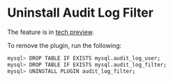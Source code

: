 # Uninstall Audit Log Filter

The feature is in [tech preview](glossary.md#tech-preview).

To remove the plugin, run the following:

```{.bash data-prompt="mysql>"}
mysql> DROP TABLE IF EXISTS mysql.audit_log_user;
mysql> DROP TABLE IF EXISTS mysql.audit_log_filter;
mysql> UNINSTALL PLUGIN audit_log_filter;
```
